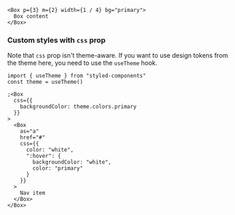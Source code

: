 ```tsx
<Box p={3} m={2} width={1 / 4} bg="primary">
  Box content
</Box>
```

### Custom styles with `css` prop

Note that `css` prop isn't theme-aware. If you want to use design tokens from the theme here, you need to use the `useTheme` hook.

```tsx
import { useTheme } from "styled-components"
const theme = useTheme()

;<Box
  css={{
    backgroundColor: theme.colors.primary
  }}
>
  <Box
    as="a"
    href="#"
    css={{
      color: "white",
      ":hover": {
        backgroundColor: "white",
        color: "primary"
      }
    }}
  >
    Nav item
  </Box>
</Box>
```
